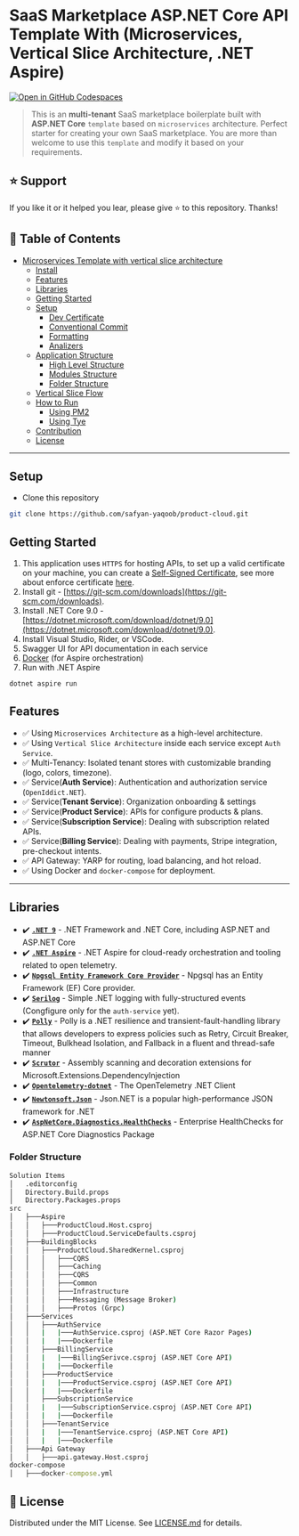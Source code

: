 # SaaS Marketplace ASP.NET Core API Template With (Microservices, Vertical Slice Architecture, .NET Aspire)

[![Open in GitHub Codespaces](https://github.com/codespaces/badge.svg)](https://codespaces.new/safyan-yaqoob/product-cloud)

> This is an **multi-tenant** SaaS marketplace boilerplate built with **ASP.NET Core** `template` based on `microservices` architecture. Perfect starter for creating your own SaaS marketplace. You are more than welcome to use this `template` and modify it based on your requirements.

## ⭐ Support

If you like it or it helped you lear, please give ⭐ to this repository.
Thanks!

## 📖 Table of Contents

-   [Microservices Template with vertical slice architecture](#mircoservices-template)
    -   [Install](#setup)
    -   [Features](#features)
    -   [Libraries](#libraries)
    -   [Getting Started](#getting-started)
    -   [Setup](#setup)
        -   [Dev Certificate](#dev-certificate)
        -   [Conventional Commit](#conventional-commit)
        -   [Formatting](#formatting)
        -   [Analizers](#analizers)
    -   [Application Structure](#application-structure)
        -   [High Level Structure](#high-level-structure)
        -   [Modules Structure](#modules-structure)
        -   [Folder Structure](#folder-structure)
    -   [Vertical Slice Flow](#vertical-slice-flow)
    -   [How to Run](#how-to-run)
        -   [Using PM2](#using-pm2)
        -   [Using Tye](#using-tye)
    -   [Contribution](#contribution)
    -   [License](#license)

---

## Setup
* Clone this repository
```bash
git clone https://github.com/safyan-yaqoob/product-cloud.git
```

## Getting Started

1. This application uses `HTTPS` for hosting APIs, to set up a valid certificate on your machine, you can create a [Self-Signed Certificate](https://learn.microsoft.com/en-us/aspnet/core/security/docker-https?view=aspnetcore-9.0#macos-or-linux), see more about enforce certificate [here](https://learn.microsoft.com/en-us/aspnet/core/security/enforcing-ssl).
2. Install git - [https://git-scm.com/downloads](https://git-scm.com/downloads).
3. Install .NET Core 9.0 - [https://dotnet.microsoft.com/download/dotnet/9.0](https://dotnet.microsoft.com/download/dotnet/9.0).
4. Install Visual Studio, Rider, or VSCode.
11. Swagger UI for API documentation in each service
12. [Docker](https://www.docker.com/) (for Aspire orchestration)
13. Run with .NET Aspire
    
```bash
dotnet aspire run
```

## Features
-   ✅ Using `Microservices Architecture` as a high-level architecture.
-   ✅ Using `Vertical Slice Architecture` inside each service except `Auth Service`.
-   ✅ Multi-Tenancy: Isolated tenant stores with customizable branding (logo, colors, timezone).
-   ✅ Service(**Auth Service**): Authentication and authorization service (`OpenIddict.NET`).
-   ✅ Service(**Tenant Service**): Organization onboarding & settings
-   ✅ Service(**Product Service**): APIs for configure products & plans.
-   ✅ Service(**Subscription Service**): Dealing with subscription related APIs.
-   ✅ Service(**Billing Service**): Dealing with payments, Stripe integration, pre-checkout intents.
-   ✅ API Gateway: YARP for routing, load balancing, and hot reload.
-   ✅ Using Docker and `docker-compose` for deployment.
---

## Libraries

-   ✔️ **[`.NET 9`](https://dotnet.microsoft.com/download)** - .NET Framework and .NET Core, including ASP.NET and ASP.NET Core
-   ✔️ **[`.NET Aspire`](https://github.com/dotnet/aspire)** - .NET Aspire for cloud-ready orchestration and tooling related to open telemetry.
-   ✔️ **[`Npgsql Entity Framework Core Provider`](https://www.nuget.org/packages/Aspire.Npgsql.EntityFrameworkCore.PostgreSQL)** - Npgsql has an Entity Framework (EF) Core provider.
-   ✔️ **[`Serilog`](https://github.com/serilog/serilog)** - Simple .NET logging with fully-structured events (Congfigure only for the `auth-service` yet).
-   ✔️ **[`Polly`](https://github.com/App-vNext/Polly)** - Polly is a .NET resilience and transient-fault-handling library that allows developers to express policies such as Retry, Circuit Breaker, Timeout, Bulkhead Isolation, and Fallback in a fluent and thread-safe manner
-   ✔️ **[`Scrutor`](https://github.com/khellang/Scrutor)** - Assembly scanning and decoration extensions for Microsoft.Extensions.DependencyInjection
-   ✔️ **[`Opentelemetry-dotnet`](https://github.com/open-telemetry/opentelemetry-dotnet)** - The OpenTelemetry .NET Client
-   ✔️ **[`Newtonsoft.Json`](https://github.com/JamesNK/Newtonsoft.Json)** - Json.NET is a popular high-performance JSON framework for .NET
-   ✔️ **[`AspNetCore.Diagnostics.HealthChecks`](https://github.com/Xabaril/AspNetCore.Diagnostics.HealthChecks)** - Enterprise HealthChecks for ASP.NET Core Diagnostics Package

### Folder Structure

```cmd
Solution Items
│   .editorconfig
│   Directory.Build.props
│   Directory.Packages.props
src
│   ├───Aspire
│   │   ├───ProductCloud.Host.csproj
│   │   ├───ProductCloud.ServiceDefaults.csproj
│   ├───BuildingBlocks
│   │   ├───ProductCloud.SharedKernel.csproj
│   │   │   ├───CQRS
│   │   │   ├───Caching
│   │   │   ├───CQRS
│   │   │   ├───Common
│   │   │   ├───Infrastructure
│   │   │   ├───Messaging (Message Broker)
│   │   │   ├───Protos (Grpc)
│   ├───Services
│   │   ├───AuthService
│   │   |   |───AuthService.csproj (ASP.NET Core Razor Pages)
│   │   |   |───Dockerfile
│   │   ├───BillingService
│   │   |   |───BillingSerivce.csproj (ASP.NET Core API)
│   │   |   |───Dockerfile
│   │   ├───ProductService
│   │   |   |───ProductService.csproj (ASP.NET Core API)
│   │   |   |───Dockerfile
│   │   ├───SubscriptionService
│   │   |   |───SubscriptionService.csproj (ASP.NET Core API)
│   │   |   |───Dockerfile
│   │   ├───TenantService
│   │   |   |───TenantService.csproj (ASP.NET Core API)
│   │   |   |───Dockerfile
│   ├───Api Gateway
│   │   ├───api.gateway.Host.csproj
docker-compose
│   ├───docker-compose.yml
```


## 📜 License

Distributed under the MIT License. See [LICENSE.md](LICENSE.md) for details.
